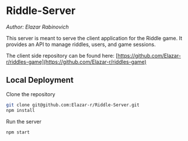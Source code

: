# Riddle-Server
*Author: Elazar Rabinovich*

This server is meant to serve the client application for the Riddle game. It provides an API to manage riddles, users, and game sessions.

The client side repository can be found here: [https://github.com/Elazar-r/riddles-game](https://github.com/Elazar-r/riddles-game)

## Local Deployment

Clone the repository
```bash
git clone git@github.com:Elazar-r/Riddle-Server.git
npm install
```

Run the server
```bash
npm start
```

